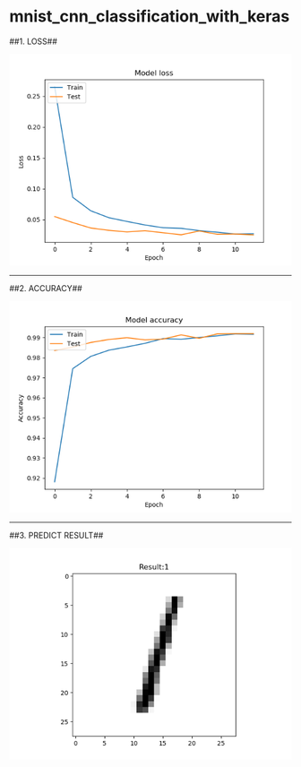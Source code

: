 # mnist_cnn_classification_with_keras
##1. LOSS##

![image](https://github.com/LiaoSteve/mnist_cnn_classification_with_keras/blob/master/model_loss.png)

-------------
##2. ACCURACY##

![image](https://github.com/LiaoSteve/mnist_cnn_classification_with_keras/blob/master/model_acc.png)

--------------
##3. PREDICT RESULT##

![image](https://github.com/LiaoSteve/mnist_cnn_classification_with_keras/blob/master/1.png)

